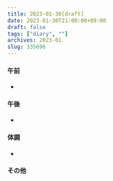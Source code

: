 ```yaml
---
title: 2023-01-30[draft]
date: 2023-01-30T21:00:00+09:00
draft: false
tags: ["diary", ""]
archives: 2023-01
slug: 335696
---
```

#### 午前
- 
#### 午後
- 
#### 体調
- 
#### その他
